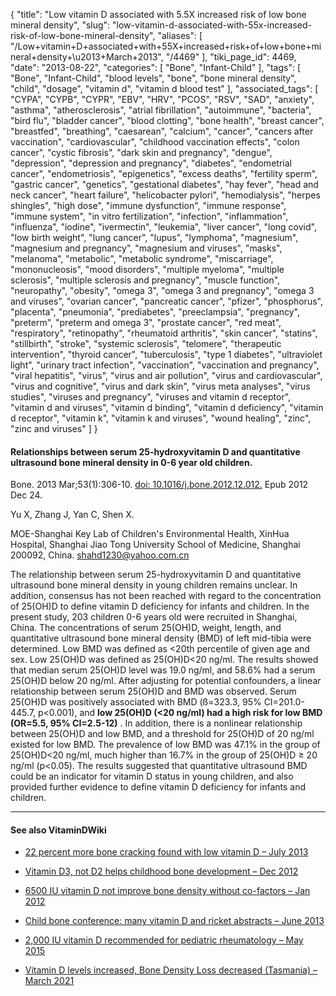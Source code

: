 {
    "title": "Low vitamin D associated with 5.5X increased risk of low bone mineral density",
    "slug": "low-vitamin-d-associated-with-55x-increased-risk-of-low-bone-mineral-density",
    "aliases": [
        "/Low+vitamin+D+associated+with+55X+increased+risk+of+low+bone+mineral+density+\u2013+March+2013",
        "/4469"
    ],
    "tiki_page_id": 4469,
    "date": "2013-08-22",
    "categories": [
        "Bone",
        "Infant-Child"
    ],
    "tags": [
        "Bone",
        "Infant-Child",
        "blood levels",
        "bone",
        "bone mineral density",
        "child",
        "dosage",
        "vitamin d",
        "vitamin d blood test"
    ],
    "associated_tags": [
        "CYPA",
        "CYPB",
        "CYPR",
        "EBV",
        "HRV",
        "PCOS",
        "RSV",
        "SAD",
        "anxiety",
        "asthma",
        "atherosclerosis",
        "atrial fibrillation",
        "autoimmune",
        "bacteria",
        "bird flu",
        "bladder cancer",
        "blood clotting",
        "bone health",
        "breast cancer",
        "breastfed",
        "breathing",
        "caesarean",
        "calcium",
        "cancer",
        "cancers after vaccination",
        "cardiovascular",
        "childhood vaccination effects",
        "colon cancer",
        "cystic fibrosis",
        "dark skin and pregnancy",
        "dengue",
        "depression",
        "depression and pregnancy",
        "diabetes",
        "endometrial cancer",
        "endometriosis",
        "epigenetics",
        "excess deaths",
        "fertility sperm",
        "gastric cancer",
        "genetics",
        "gestational diabetes",
        "hay fever",
        "head and neck cancer",
        "heart failure",
        "helicobacter pylori",
        "hemodialysis",
        "herpes shingles",
        "high dose",
        "immune dysfunction",
        "immune response",
        "immune system",
        "in vitro fertilization",
        "infection",
        "inflammation",
        "influenza",
        "iodine",
        "ivermectin",
        "leukemia",
        "liver cancer",
        "long covid",
        "low birth weight",
        "lung cancer",
        "lupus",
        "lymphoma",
        "magnesium",
        "magnesium and pregnancy",
        "magnesium and viruses",
        "masks",
        "melanoma",
        "metabolic",
        "metabolic syndrome",
        "miscarriage",
        "mononucleosis",
        "mood disorders",
        "multiple myeloma",
        "multiple sclerosis",
        "multiple sclerosis and pregnancy",
        "muscle function",
        "neuropathy",
        "obesity",
        "omega 3",
        "omega 3 and pregnancy",
        "omega 3 and viruses",
        "ovarian cancer",
        "pancreatic cancer",
        "pfizer",
        "phosphorus",
        "placenta",
        "pneumonia",
        "prediabetes",
        "preeclampsia",
        "pregnancy",
        "preterm",
        "preterm and omega 3",
        "prostate cancer",
        "red meat",
        "respiratory",
        "retinopathy",
        "rheumatoid arthritis",
        "skin cancer",
        "statins",
        "stillbirth",
        "stroke",
        "systemic sclerosis",
        "telomere",
        "therapeutic intervention",
        "thyroid cancer",
        "tuberculosis",
        "type 1 diabetes",
        "ultraviolet light",
        "urinary tract infection",
        "vaccination",
        "vaccination and pregnancy",
        "viral hepatitis",
        "virus",
        "virus and air pollution",
        "virus and cardiovascular",
        "virus and cognitive",
        "virus and dark skin",
        "virus meta analyses",
        "virus studies",
        "viruses and pregnancy",
        "viruses and vitamin d receptor",
        "vitamin d and viruses",
        "vitamin d binding",
        "vitamin d deficiency",
        "vitamin d receptor",
        "vitamin k",
        "vitamin k and viruses",
        "wound healing",
        "zinc",
        "zinc and viruses"
    ]
}


#### Relationships between serum 25-hydroxyvitamin D and quantitative ultrasound bone mineral density in 0-6 year old children.

Bone. 2013 Mar;53(1):306-10. [doi: 10.1016/j.bone.2012.12.012.](https://doi.org/10.1016/j.bone.2012.12.012.) Epub 2012 Dec 24.

Yu X, Zhang J, Yan C, Shen X.

MOE-Shanghai Key Lab of Children's Environmental Health, XinHua Hospital, Shanghai Jiao Tong University School of Medicine, Shanghai 200092, China. shahd1230@yahoo.com.cn

The relationship between serum 25-hydroxyvitamin D and quantitative ultrasound bone mineral density in young children remains unclear. In addition, consensus has not been reached with regard to the concentration of 25(OH)D to define vitamin D deficiency for infants and children. In the present study, 203 children 0-6 years old were recruited in Shanghai, China. The concentrations of serum 25(OH)D, weight, length, and quantitative ultrasound bone mineral density (BMD) of left mid-tibia were determined. Low BMD was defined as <20th percentile of given age and sex. Low 25(OH)D was defined as 25(OH)D<20 ng/ml. The results showed that median serum 25(OH)D level was 19.0 ng/ml, and 58.6% had a serum 25(OH)D below 20 ng/ml. After adjusting for potential confounders, a linear relationship between serum 25(OH)D and BMD was observed. Serum 25(OH)D was positively associated with BMD (ß=323.3, 95% CI=201.0-445.7, p<0.001), and  **low 25(OH)D (<20 ng/ml) had a high risk for low BMD (OR=5.5, 95% CI=2.5-12)** . In addition, there is a nonlinear relationship between 25(OH)D and low BMD, and a threshold for 25(OH)D of 20 ng/ml existed for low BMD. The prevalence of low BMD was 47.1% in the group of 25(OH)D<20 ng/ml, much higher than 16.7% in the group of 25(OH)D ≥ 20 ng/ml (p<0.05). The results suggested that quantitative ultrasound BMD could be an indicator for vitamin D status in young children, and also provided further evidence to define vitamin D deficiency for infants and children. 

---

#### See also VitaminDWiki

* [22 percent more bone cracking found with low vitamin D – July 2013](/posts/22-percent-more-bone-cracking-found-with-low-vitamin-d)

* [Vitamin D3, not D2 helps childhood bone development – Dec 2012](/posts/vitamin-d3-not-d2-helps-childhood-bone-development)

* [6500 IU vitamin D not improve bone density without co-factors – Jan 2012](/tags/6500-iu-vitamin-d-not-improve-bone-density-without-co-factors-jan-2012.html)

* [Child bone conference: many vitamin D and ricket abstracts – June 2013](/posts/child-bone-conference-many-vitamin-d-and-ricket-abstracts)

* [2,000 IU vitamin D recommended for pediatric rheumatology – May 2015](/tags/2000-iu-vitamin-d-recommended-for-pediatric-rheumatology-may-2015.html)

* [Vitamin D levels increased, Bone Density Loss decreased (Tasmania) – March 2021](/tags/vitamin-d-levels-increased-bone-density-loss-decreased-tasmania-march-2021.html)